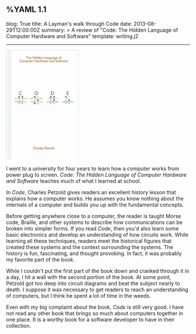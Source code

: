 %YAML 1.1
---
blog: True
title: A Layman's walk through Code
date: 2013-08-29T12:00:00Z
summary: >
    A review of "Code: The Hidden Language of Computer Hardware and Software"
template: writing.j2

---
<img class='book' src='code.jpg'>

I went to a university for four years to learn how a computer works from power
plug to screen. *Code: The Hidden Language of Computer Hardware and Software*
teaches much of what I learned at school.

In *Code*, Charles Petzold gives readers an excellent history lesson that
explains how a computer works. He assumes you know nothing about the internals
of a computer and builds you up with the fundamental concepts.

Before getting anywhere close to a computer, the reader is taught Morse code,
Braille, and other systems to describe how communications can be broken into
simpler forms. If you read *Code*, then you'd also learn some basic electronics
and develop an understanding of how circuits work. While learning all these
techniques, readers meet the historical figures that created these systems and
the context surrounding the systems. The history is fun, fascinating, and
thought provoking. In fact, it was probably my favorite part of the book.

While I couldn't put the first part of the book down and cranked through it in
a day, I hit a wall with the second portion of the book. At some point, Petzold
got too deep into circuit diagrams and beat the subject nearly to death. I
suppose it was necessary to get readers to reach an understanding of computers,
but I think he spent a lot of time in the weeds.

Even with my big complaint about the book, *Code* is still very good. I have
not read any other book that brings so much about computers together in one
place. It is a worthy book for a software developer to have in their
collection.
